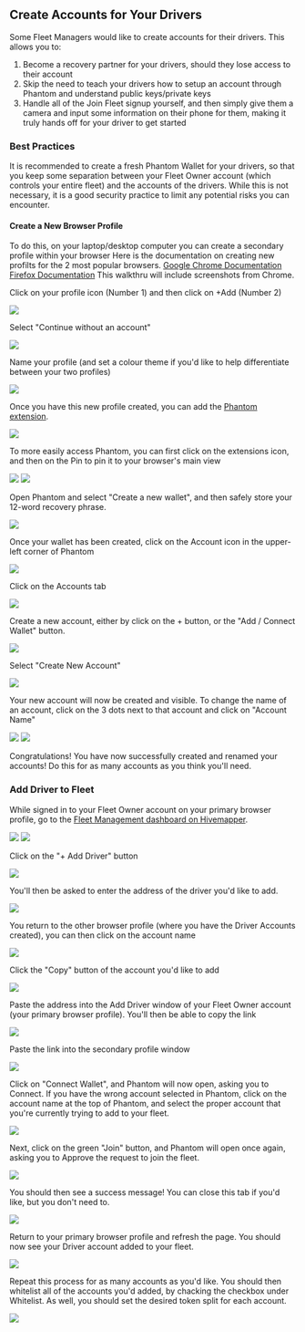 ## Create Accounts for Your Drivers

Some Fleet Managers would like to create accounts for their drivers. This allows you to:

1. Become a recovery partner for your drivers, should they lose access to their account
2. Skip the need to teach your drivers how to setup an account through Phantom and understand public keys/private keys
3. Handle all of the Join Fleet signup yourself, and then simply give them a camera and input some information on their phone for them, 
making it truly hands off for your driver to get started

### Best Practices

It is recommended to create a fresh Phantom Wallet for your drivers, so that you keep some separation between your Fleet Owner account (which
controls your entire fleet) and the accounts of the drivers. While this is not necessary, it is a good security practice to limit any potential risks
you can encounter. 


#### Create a New Browser Profile
To do this, on your laptop/desktop computer you can create a secondary profile within your browser
Here is the documentation on creating new profilts for the 2 most popular browsers.
[Google Chrome Documentation](https://support.google.com/chrome/answer/2364824?hl=en&co=GENIE.Platform%3DDesktop)
[Firefox Documentation](https://support.mozilla.org/en-US/kb/profile-manager-create-remove-switch-firefox-profiles)
This walkthru will include screenshots from Chrome.

Click on your profile icon (Number 1) and then click on +Add (Number 2)

<img src=Create-Accounts/01.png>

Select "Continue without an account"

<img src=Create-Accounts/02.png>

Name your profile (and set a colour theme if you'd like to help differentiate between your two profiles)

<img src=Create-Accounts/03.png>

Once you have this new profile created, you can add the [Phantom extension](https://phantom.app/download).

<img src=Create-Accounts/04.png>

To more easily access Phantom, you can first click on the extensions icon, and then on the Pin to pin it to your browser's main view

<img src=Create-Accounts/05.png>

<img src=Create-Accounts/06.png>

Open Phantom and select "Create a new wallet", and then safely store your 12-word recovery phrase.

<img src=Create-Accounts/07.png>

Once your wallet has been created, click on the Account icon in the upper-left corner of Phantom

<img src=Create-Accounts/08.png>

Click on the Accounts tab

<img src=Create-Accounts/09.png>

Create a new account, either by click on the + button, or the "Add / Connect Wallet" button.

<img src=Create-Accounts/10.png>

Select "Create New Account"

<img src=Create-Accounts/11.png>

Your new account will now be created and visible. To change the name of an account, click on the 3 dots next to that account and click on "Account Name"

<img src=Create-Accounts/12.png>
<img src=Create-Accounts/13.png>

Congratulations! You have now successfully created and renamed your accounts! Do this for as many accounts as you think you'll need.

### Add Driver to Fleet

While signed in to your Fleet Owner account on your primary browser profile, go to the [Fleet Management dashboard on Hivemapper](https://hivemapper.com/fleet-management).

<img src=Create-Accounts/14.png>
<img src=Create-Accounts/15.png>

Click on the "+ Add Driver" button

<img src=Create-Accounts/16.png>

You'll then be asked to enter the address of the driver you'd like to add. 

<img src=Create-Accounts/17.png>

You return to the other browser profile (where you have the Driver Accounts created), you can then click on the account name

<img src=Create-Accounts/18.png>

Click the "Copy" button of the account you'd like to add

<img src=Create-Accounts/19.png>

Paste the address into the Add Driver window of your Fleet Owner account (your primary browser profile). You'll then be able to copy the link

<img src=Create-Accounts/20.png>

Paste the link into the secondary profile window

<img src=Create-Accounts/21.png>

Click on "Connect Wallet", and Phantom will now open, asking you to Connect. If you have the wrong account selected in Phantom, click on the account name at the top of Phantom, and select the proper account that you're currently trying to add to your fleet.

<img src=Create-Accounts/22.png>

Next, click on the green "Join" button, and Phantom will open once again, asking you to Approve the request to join the fleet.

<img src=Create-Accounts/23.png>

You should then see a success message! You can close this tab if you'd like, but you don't need to.

<img src=Create-Accounts/24.png>

Return to your primary browser profile and refresh the page. You should now see your Driver account added to your fleet.

<img src=Create-Accounts/25.png>

Repeat this process for as many accounts as you'd like. 
You should then whitelist all of the accounts you'd added, by chacking the checkbox under Whitelist. As well, you should set the desired token split for each account.

<img src=Create-Accounts/26.png>
